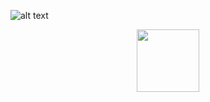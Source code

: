 
![alt text](https://auto.ndtvimg.com/bike-images/colors/hero/xtreme-sports/hero-xtreme-sports-black-red.webp?v=4)

<div align="center">
    <img src="https://auto.ndtvimg.com/bike-images/colors/hero/xtreme-sports/hero-xtreme-sports-black-red.webp?v=4" width="100px"</img> 
</div>
